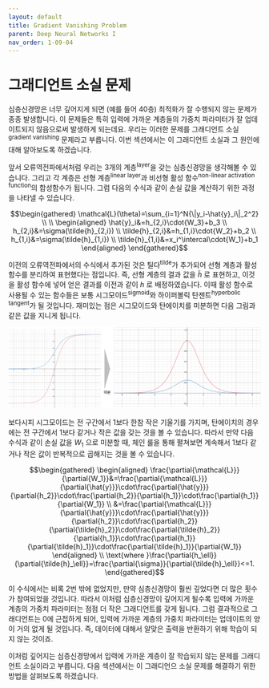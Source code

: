 ```yaml
---
layout: default
title: Gradient Vanishing Problem
parent: Deep Neural Networks I
nav_order: 1-09-04
---
```


# 그래디언트 소실 문제

심층신경망은 너무 깊어지게 되면 (예를 들어 40층) 최적화가 잘 수행되지 않는 문제가 종종 발생합니다.
이 문제들은 특히 입력에 가까운 계층들의 가중치 파라미터가 잘 업데이트되지 않음으로써 발생하게 되는데요.
우리는 이러한 문제를 그래디언트 소실<sup>gradient vanishing</sup> 문제라고 부릅니다.
이번 섹션에서는 이 그래디언트 소실과 그 원인에 대해 알아보도록 하겠습니다.

앞서 오류역전파에서처럼 우리는 3개의 계층<sup>layer</sup>을 갖는 심층신경망을 생각해볼 수 있습니다.
그리고 각 계층은 선형 계층<sup>linear layer</sup>과 비선형 활성 함수<sup>non-linear activation function</sup>의 합성함수가 됩니다.
그럼 다음의 수식과 같이 손실 값을 계산하기 위한 과정을 나타낼 수 있습니다.

$$\begin{gathered}
\mathcal{L}(\theta)=\sum_{i=1}^N{\|y_i-\hat{y}_i\|_2^2} \\
\\
\begin{aligned}
\hat{y}_i&=h_{2,i}\cdot{W_3}+b_3 \\
h_{2,i}&=\sigma(\tilde{h}_{2,i}) \\
\tilde{h}_{2,i}&=h_{1,i}\cdot{W_2}+b_2 \\
h_{1,i}&=\sigma(\tilde{h}_{1,i}) \\
\tilde{h}_{1,i}&=x_i^\intercal\cdot{W_1}+b_1
\end{aligned}
\end{gathered}$$

이전의 오류역전파에서의 수식에서 추가된 것은 틸다<sup>tilde</sup>가 추가되어 선형 계층과 활성 함수를 분리하여 표현했다는 점입니다.
즉, 선형 계층의 결과 값을 $\tilde{h}$ 로 표현하고, 이것을 활성 함수에 넣어 얻은 결과를 이전과 같이 $h$ 로 배정하였습니다.
이때 활성 함수로 사용될 수 있는 함수들은 보통 시그모이드<sup>sigmoid</sup>와 하이퍼볼릭 탄젠트<sup>hyperbolic tangent</sup>가 될 것입니다.
재미있는 점은 시그모이드와 탄에이치를 미분하면 다음 그림과 같은 값을 지니게 됩니다.

![](../../assets/images/1-09/04-act_and_deriv.png)

보다시피 시그모이드는 전 구간에서 1보다 한참 작은 기울기를 가지며, 탄에이치의 경우에는 전 구간에서 1보다 같거나 작은 값을 갖는 것을 볼 수 있습니다.
따라서 만약 다음 수식과 같이 손실 값을 $W_1$ 으로 미분할 때, 체인 룰을 통해 펼쳐보면 계속해서 1보다 같거나 작은 값이 반복적으로 곱해지는 것을 볼 수 있습니다.

$$\begin{gathered}
\begin{aligned}
\frac{\partial{\mathcal{L}}}{\partial{W_1}}&=\frac{\partial{\mathcal{L}}}{\partial{\hat{y}}}\cdot\frac{\partial{\hat{y}}}{\partial{h_2}}\cdot\frac{\partial{h_2}}{\partial{h_1}}\cdot\frac{\partial{h_1}}{\partial{W_1}} \\
&=\frac{\partial{\mathcal{L}}}{\partial{\hat{y}}}\cdot\frac{\partial{\hat{y}}}{\partial{h_2}}\cdot\frac{\partial{h_2}}{\partial{\tilde{h}_2}}\cdot\frac{\partial{\tilde{h}_2}}{\partial{h_1}}\cdot\frac{\partial{h_1}}{\partial{\tilde{h}_1}}\cdot\frac{\partial{\tilde{h}_1}}{\partial{W_1}}
\end{aligned} \\
\text{where }\frac{\partial{h_\ell}}{\partial{\tilde{h}_\ell}}=\frac{\partial{\sigma}}{\partial{\tilde{h}_\ell}}<=1.
\end{gathered}$$

이 수식에서는 비록 2번 밖에 없었지만, 만약 심층신경망이 훨씬 깊었다면 더 많은 횟수가 참여되었을 것입니다.
따라서 이처럼 심층신경망이 깊어지게 될수록 입력에 가까운 계층의 가중치 파라미터는 점점 더 작은 그래디언트를 갖게 됩니다.
그럼 결과적으로 그래디언트는 0에 근접하게 되어, 입력에 가까운 계층의 가중치 파라미터는 업데이트의 양이 거의 없게 될 것입니다.
즉, 데이터에 대해서 알맞은 출력을 반환하기 위해 학습이 되지 않는 것이죠.

이처럼 깊어지는 심층신경망에서 입력에 가까운 계층이 잘 학습되지 않는 문제를 그래디언트 소실이라고 부릅니다.
다음 섹션에서는 이 그래디언으 소실 문제를 해결하기 위한 방법을 살펴보도록 하겠습니다.
